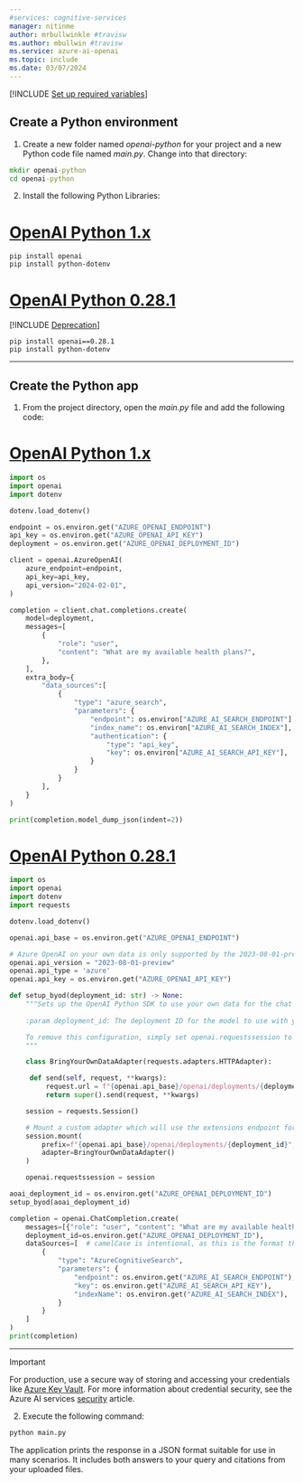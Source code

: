 ```yaml
---
#services: cognitive-services
manager: nitinme
author: mrbullwinkle #travisw
ms.author: mbullwin #travisw
ms.service: azure-ai-openai
ms.topic: include
ms.date: 03/07/2024
---
```


[!INCLUDE [Set up required variables](./use-your-data-common-variables.md)]

## Create a Python environment

1. Create a new folder named *openai-python* for your project and a new Python code file named *main.py*. Change into that directory:

```cmd
mkdir openai-python
cd openai-python
```

2. Install the following Python Libraries:

# [OpenAI Python 1.x](#tab/python-new)

```console
pip install openai
pip install python-dotenv
```

# [OpenAI Python 0.28.1](#tab/python)

[!INCLUDE [Deprecation](../includes/deprecation.md)]

```console
pip install openai==0.28.1
pip install python-dotenv
```

---
  
## Create the Python app

1. From the project directory, open the *main.py* file and add the following code:

# [OpenAI Python 1.x](#tab/python-new)

```python
import os
import openai
import dotenv

dotenv.load_dotenv()

endpoint = os.environ.get("AZURE_OPENAI_ENDPOINT")
api_key = os.environ.get("AZURE_OPENAI_API_KEY")
deployment = os.environ.get("AZURE_OPENAI_DEPLOYMENT_ID")

client = openai.AzureOpenAI(
    azure_endpoint=endpoint,
    api_key=api_key,
    api_version="2024-02-01",
)

completion = client.chat.completions.create(
    model=deployment,
    messages=[
        {
            "role": "user",
            "content": "What are my available health plans?",
        },
    ],
    extra_body={
        "data_sources":[
            {
                "type": "azure_search",
                "parameters": {
                    "endpoint": os.environ["AZURE_AI_SEARCH_ENDPOINT"],
                    "index_name": os.environ["AZURE_AI_SEARCH_INDEX"],
                    "authentication": {
                        "type": "api_key",
                        "key": os.environ["AZURE_AI_SEARCH_API_KEY"],
                    }
                }
            }
        ],
    }
)

print(completion.model_dump_json(indent=2))
```

# [OpenAI Python 0.28.1](#tab/python)

   ```python
   import os
   import openai
   import dotenv
   import requests

   dotenv.load_dotenv()

   openai.api_base = os.environ.get("AZURE_OPENAI_ENDPOINT")

   # Azure OpenAI on your own data is only supported by the 2023-08-01-preview API version
   openai.api_version = "2023-08-01-preview"
   openai.api_type = 'azure'
   openai.api_key = os.environ.get("AZURE_OPENAI_API_KEY")

   def setup_byod(deployment_id: str) -> None:
       """Sets up the OpenAI Python SDK to use your own data for the chat endpoint.
    
       :param deployment_id: The deployment ID for the model to use with your own data.

       To remove this configuration, simply set openai.requestssession to None.
       """

       class BringYourOwnDataAdapter(requests.adapters.HTTPAdapter):

        def send(self, request, **kwargs):
            request.url = f"{openai.api_base}/openai/deployments/{deployment_id}/extensions/chat/completions?api-version={openai.api_version}"
            return super().send(request, **kwargs)

       session = requests.Session()

       # Mount a custom adapter which will use the extensions endpoint for any call using the given `deployment_id`
       session.mount(
           prefix=f"{openai.api_base}/openai/deployments/{deployment_id}",
           adapter=BringYourOwnDataAdapter()
       )

       openai.requestssession = session

   aoai_deployment_id = os.environ.get("AZURE_OPENAI_DEPLOYMENT_ID")
   setup_byod(aoai_deployment_id)

   completion = openai.ChatCompletion.create(
       messages=[{"role": "user", "content": "What are my available health plans?"}],
       deployment_id=os.environ.get("AZURE_OPENAI_DEPLOYMENT_ID"),
       dataSources=[  # camelCase is intentional, as this is the format the API expects
           {
               "type": "AzureCognitiveSearch",
               "parameters": {
                   "endpoint": os.environ.get("AZURE_AI_SEARCH_ENDPOINT"),
                   "key": os.environ.get("AZURE_AI_SEARCH_API_KEY"),
                   "indexName": os.environ.get("AZURE_AI_SEARCH_INDEX"),
               }
           }
       ]
   )
   print(completion)
   ```

---

> [!IMPORTANT]
> For production, use a secure way of storing and accessing your credentials like [Azure Key Vault](/azure/key-vault/general/overview). For more information about credential security, see the Azure AI services [security](../../security-features.md) article.

2. Execute the following command:

```cmd
python main.py
```

The application prints the response in a JSON format suitable for use in many scenarios. It includes both answers to your query and citations from your uploaded files.
